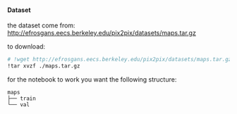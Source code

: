 #### Dataset

the dataset come from: http://efrosgans.eecs.berkeley.edu/pix2pix/datasets/maps.tar.gz

to download:

```bash
# !wget http://efrosgans.eecs.berkeley.edu/pix2pix/datasets/maps.tar.gz
!tar xvzf ./maps.tar.gz
```

for the notebook to work you want the following structure:

```tree
maps
├── train
└── val
```